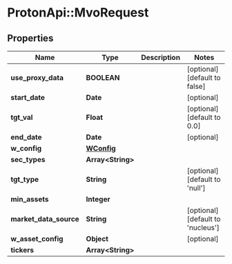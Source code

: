# ProtonApi::MvoRequest

## Properties
Name | Type | Description | Notes
------------ | ------------- | ------------- | -------------
**use_proxy_data** | **BOOLEAN** |  | [optional] [default to false]
**start_date** | **Date** |  | [optional] 
**tgt_val** | **Float** |  | [optional] [default to 0.0]
**end_date** | **Date** |  | [optional] 
**w_config** | [**WConfig**](WConfig.md) |  | 
**sec_types** | **Array&lt;String&gt;** |  | 
**tgt_type** | **String** |  | [optional] [default to &#39;null&#39;]
**min_assets** | **Integer** |  | 
**market_data_source** | **String** |  | [optional] [default to &#39;nucleus&#39;]
**w_asset_config** | **Object** |  | [optional] 
**tickers** | **Array&lt;String&gt;** |  | 


